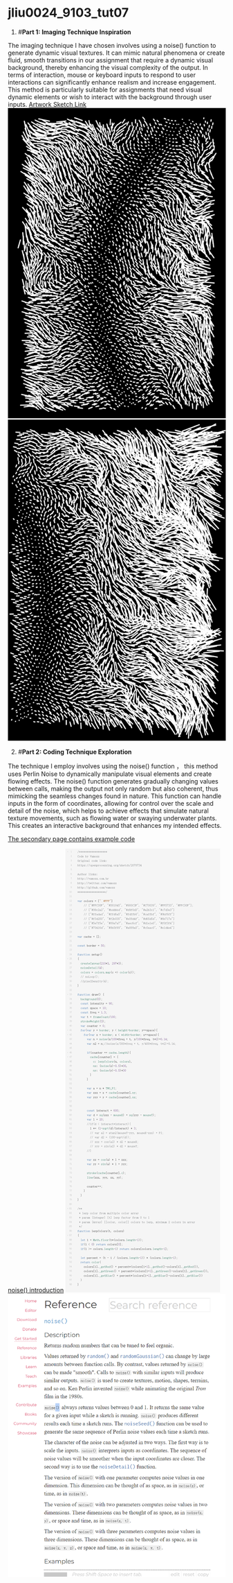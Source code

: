 # jliu0024_9103_tut07


1. #**Part 1: Imaging Technique Inspiration**  

The imaging technique I have chosen involves using a noise() function to generate dynamic visual textures. It can mimic natural phenomena or create fluid, smooth transitions in our assignment that require a dynamic visual background, thereby enhancing the visual complexity of the output. In terms of interaction,  mouse or keyboard inputs to respond to user interactions can significantly enhance realism and increase engagement. This method is particularly suitable for assignments that need visual dynamic elements or wish to interact with the background through user inputs.
[Artwork Sketch Link](https://openprocessing.org/sketch/2084145)
![An image of the Artwork Sketch1](readmeImages/screenshot1.png)
![An image of the Artwork Sketch2](readmeImages/screenshot2.png)

2. #**Part 2: Coding Technique Exploration**  

The technique I employ involves using the noise() function ， this method uses Perlin Noise to dynamically manipulate visual elements and create flowing effects. The noise() function generates gradually changing values between calls, making the output not only random but also coherent, thus mimicking the seamless changes found in nature. This function can handle inputs in the form of coordinates, allowing for control over the scale and detail of the noise, which helps to achieve effects that simulate natural texture movements, such as flowing water or swaying underwater plants. This creates an interactive background that enhances my intended effects.

[The secondary page contains example code](https://openprocessing.org/sketch/2084145)  

[noise() introduction](https://p5js.org/reference/#/p5/noise)
![An image of the example code](readmeImages/screenshot3.png)
![An image of the introduction](readmeImages/screenshot4.png)